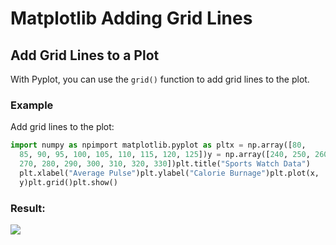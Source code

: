 
Matplotlib Adding Grid Lines
============================


Add Grid Lines to a Plot
------------------------


With Pyplot, you can use the `grid()` function to add grid lines to the plot.



### Example


Add grid lines to the plot:



```python
import numpy as npimport matplotlib.pyplot as pltx = np.array([80, 
  85, 90, 95, 100, 105, 110, 115, 120, 125])y = np.array([240, 250, 260, 
  270, 280, 290, 300, 310, 320, 330])plt.title("Sports Watch Data")
  plt.xlabel("Average Pulse")plt.ylabel("Calorie Burnage")plt.plot(x, 
  y)plt.grid()plt.show() 
```

### Result:


![](img_matplotlib_grid.png)



